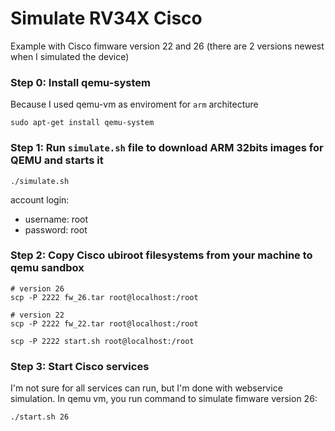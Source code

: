# Simulate RV34X Cisco

Example with Cisco fimware version 22 and 26 (there are 2 versions newest when I simulated the device)

### Step 0: Install qemu-system
Because I used qemu-vm as enviroment for `arm` architecture
```
sudo apt-get install qemu-system
```

### Step 1: Run `simulate.sh` file to download ARM 32bits images for QEMU and starts it
```
./simulate.sh
```
account login:
- username: root
- password: root

### Step 2: Copy Cisco ubiroot filesystems from your machine to qemu sandbox
```
# version 26
scp -P 2222 fw_26.tar root@localhost:/root

# version 22
scp -P 2222 fw_22.tar root@localhost:/root

scp -P 2222 start.sh root@localhost:/root
```
### Step 3: Start Cisco services
I'm not sure for all services can run, but I'm done with webservice simulation.
In qemu vm, you run command to simulate fimware version 26:
```
./start.sh 26
```
